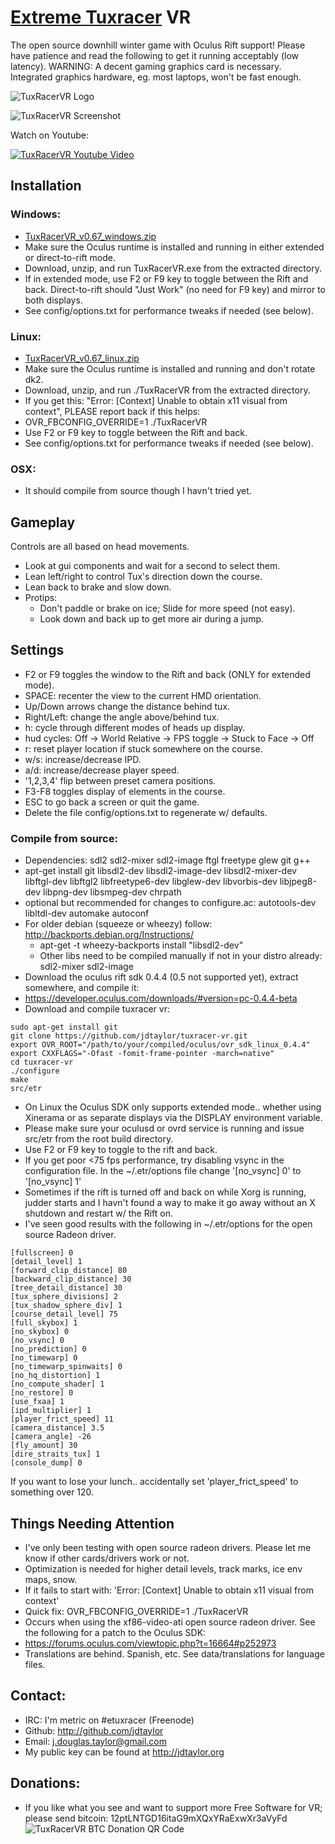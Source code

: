 # [Extreme Tuxracer](http://sourceforge.net/projects/extremetuxracer/) VR 

The open source downhill winter game with Oculus Rift support!  Please have patience and read the following to get it running acceptably (low latency).  WARNING: A decent gaming graphics card is necessary. Integrated graphics hardware, eg. most laptops, won't be fast enough.

![TuxRacerVR Logo](http://jdtaylor.org/oculus_share_primary_evening.jpg)


![TuxRacerVR Screenshot](https://d11g5bl75h7gks.cloudfront.net/shareuploads/apps/1431560364519m4cifz85mi/screens/1429606941987m8gjnka9k9_1429607620160.jpg)

Watch on Youtube:

[![TuxRacerVR Youtube Video](http://img.youtube.com/vi/O-XAEVjydhQ/0.jpg)](http://www.youtube.com/watch?v=O-XAEVjydhQ)

## Installation

### Windows:
* [TuxRacerVR_v0.67_windows.zip](https://github.com/jdtaylor/tuxracer-vr/releases/download/v0.65/TuxRacerVR_v0.67_windows.zip)
* Make sure the Oculus runtime is installed and running in either extended or direct-to-rift mode.
* Download, unzip, and run TuxRacerVR.exe from the extracted directory.
* If in extended mode, use F2 or F9 key to toggle between the Rift and back.  Direct-to-rift should "Just Work" (no need for F9 key) and mirror to both displays.
* See config/options.txt for performance tweaks if needed (see below).

### Linux:
* [TuxRacerVR_v0.67_linux.zip](https://github.com/jdtaylor/tuxracer-vr/releases/download/v0.65/TuxRacerVR_v0.67_linux.zip)
* Make sure the Oculus runtime is installed and running and don't rotate dk2.
* Download, unzip, and run ./TuxRacerVR from the extracted directory.
 * If you get this: "Error: [Context] Unable to obtain x11 visual from context", PLEASE report back if this helps:
  * OVR_FBCONFIG_OVERRIDE=1 ./TuxRacerVR
* Use F2 or F9 key to toggle between the Rift and back.
* See config/options.txt for performance tweaks if needed (see below).

### OSX:
* It should compile from source though I havn't tried yet. 

## Gameplay
Controls are all based on head movements.
* Look at gui components and wait for a second to select them.
* Lean left/right to control Tux's direction down the course.
* Lean back to brake and slow down.
* Protips:
  * Don't paddle or brake on ice; Slide for more speed (not easy).
  * Look down and back up to get more air during a jump.

## Settings
* F2 or F9 toggles the window to the Rift and back (ONLY for extended mode).
* SPACE: recenter the view to the current HMD orientation.
* Up/Down arrows change the distance behind tux.
* Right/Left: change the angle above/behind tux.
* h: cycle through different modes of heads up display. 
 * hud cycles: Off -> World Relative -> FPS toggle -> Stuck to Face -> Off
* r: reset player location if stuck somewhere on the course.
* w/s: increase/decrease IPD.
* a/d: increase/decrease player speed.
* '1,2,3,4' flip between preset camera positions.
* F3-F8 toggles display of elements in the course.
* ESC to go back a screen or quit the game.
* Delete the file config/options.txt to regenerate w/ defaults.

### Compile from source:
* Dependencies: sdl2 sdl2-mixer sdl2-image ftgl freetype glew git g++
 * apt-get install git libsdl2-dev libsdl2-image-dev libsdl2-mixer-dev libftgl-dev libftgl2 libfreetype6-dev libglew-dev libvorbis-dev libjpeg8-dev libpng-dev libsmpeg-dev chrpath
 * optional but recommended for changes to configure.ac: autotools-dev libltdl-dev automake autoconf
 * For older debian (squeeze or wheezy) follow: http://backports.debian.org/Instructions/
   * apt-get -t wheezy-backports install "libsdl2-dev"
   * Other libs need to be compiled manually if not in your distro already: sdl2-mixer sdl2-image
* Download the oculus rift sdk 0.4.4 (0.5 not supported yet), extract somewhere, and compile it:
 * https://developer.oculus.com/downloads/#version=pc-0.4.4-beta
* Download and compile tuxracer vr:

 ```
sudo apt-get install git
git clone https://github.com/jdtaylor/tuxracer-vr.git
export OVR_ROOT="/path/to/your/compiled/oculus/ovr_sdk_linux_0.4.4"
export CXXFLAGS="-Ofast -fomit-frame-pointer -march=native" 
cd tuxracer-vr
./configure
make 
src/etr
 ```

* On Linux the Oculus SDK only supports extended mode.. whether using Xinerama or as separate displays via the DISPLAY environment variable.
* Please make sure your oculusd or ovrd service is running and issue src/etr from the root build directory.
* Use F2 or F9 key to toggle to the rift and back.
* If you get poor <75 fps performance, try disabling vsync in the configuration file.  In the ~/.etr/options file change '[no_vsync] 0' to '[no_vsync] 1'
* Sometimes if the rift is turned off and back on while Xorg is running, judder starts and I havn't found a way to make it go away without an X shutdown and restart w/ the Rift on.
* I've seen good results with the following in ~/.etr/options for the open source Radeon driver.

```
[fullscreen] 0
[detail_level] 1
[forward_clip_distance] 80
[backward_clip_distance] 30
[tree_detail_distance] 30
[tux_sphere_divisions] 2
[tux_shadow_sphere_div] 1
[course_detail_level] 75
[full_skybox] 1
[no_skybox] 0
[no_vsync] 0
[no_prediction] 0
[no_timewarp] 0
[no_timewarp_spinwaits] 0
[no_hq_distortion] 1
[no_compute_shader] 1
[no_restore] 0
[use_fxaa] 1
[ipd_multiplier] 1
[player_frict_speed] 11
[camera_distance] 3.5
[camera_angle] -26
[fly_amount] 30
[dire_straits_tux] 1
[console_dump] 0
```

If you want to lose your lunch.. accidentally set 'player_frict_speed' to something over 120.

## Things Needing Attention
* I've only been testing with open source radeon drivers.  Please let me know if other cards/drivers work or not.
* Optimization is needed for higher detail levels, track marks, ice env maps, snow.
* If it fails to start with: 'Error: [Context] Unable to obtain x11 visual from context'
 * Quick fix: OVR_FBCONFIG_OVERRIDE=1 ./TuxRacerVR
 * Occurs when using the xf86-video-ati open source radeon driver. See the following for a patch to the Oculus SDK:
 * https://forums.oculus.com/viewtopic.php?t=16664#p252973
* Translations are behind.  Spanish, etc.  See data/translations for language files.

## Contact:
* IRC: I'm metric on #etuxracer (Freenode)
* Github: http://github.com/jdtaylor
* Email: j.douglas.taylor@gmail.com
* My public key can be found at http://jdtaylor.org

## Donations:
* If you like what you see and want to support more Free Software for VR; please send bitcoin: 12ptLNTGD16itaG9mXQxYRaExwXr3aVyFd
![TuxRacerVR BTC Donation QR Code](http://jdtaylor.org/tuxracer-vr-btc-donations_128.png)


